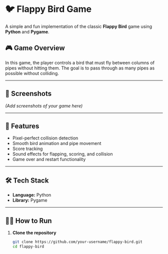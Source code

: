 # 🐦 Flappy Bird Game

A simple and fun implementation of the classic **Flappy Bird** game using **Python** and **Pygame**.

## 🎮 Game Overview

In this game, the player controls a bird that must fly between columns of pipes without hitting them. The goal is to pass through as many pipes as possible without colliding.

---

## 📸 Screenshots

*(Add screenshots of your game here)*

---

## 🚀 Features

- Pixel-perfect collision detection
- Smooth bird animation and pipe movement
- Score tracking
- Sound effects for flapping, scoring, and collision
- Game over and restart functionality

---

## 🛠️ Tech Stack

- **Language:** Python  
- **Library:** Pygame

---

## 🧑‍💻 How to Run

1. **Clone the repository**

   ```bash
   git clone https://github.com/your-username/flappy-bird.git
   cd flappy-bird
